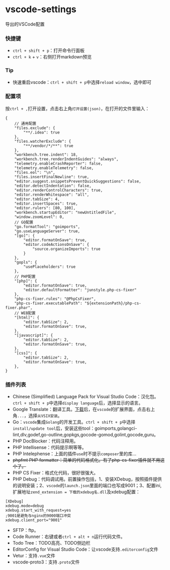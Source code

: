 # vscode-settings
导出的VSCode配置


### 快捷键
- `ctrl + shift + p`：打开命令行面板
- `ctrl + k` + `v`：右侧打开markdown预览


### Tip
- 快速重启vscode：`ctrl + shift + p`中选择`reload window`，选中即可


### 配置项
按`ctrl + ,`打开设置，点击右上角`打开设置(json)`，在打开的文件里输入：

```
{
    // 通用配置
    "files.exclude": {
        "**/.idea": true
    },
    "files.watcherExclude": {
        "**/vendor/*/**": true
    },
    "workbench.tree.indent": 18,
    "workbench.tree.renderIndentGuides": "always",
    "telemetry.enableCrashReporter": false,
    "telemetry.enableTelemetry": false,
    "files.eol": "\n",
    "files.insertFinalNewline": true,
    "editor.suggest.snippetsPreventQuickSuggestions": false,
    "editor.detectIndentation": false,
    "editor.renderControlCharacters": true,
    "editor.renderWhitespace": "all",
    "editor.tabSize": 4,
    "editor.insertSpaces": true,
    "editor.rulers": [80, 100],
    "workbench.startupEditor": "newUntitledFile",
    "window.zoomLevel": 0,
    // GO配置
    "go.formatTool": "goimports",
    "go.useLanguageServer": true,
    "[go]": {
        "editor.formatOnSave": true,
        "editor.codeActionsOnSave": {
            "source.organizeImports": true
        }
    },
    "gopls": {
        "usePlaceholders": true
    },
    // PHP配置
    "[php]": {
        "editor.formatOnSave": true,
        "editor.defaultFormatter": "junstyle.php-cs-fixer"
    },
    "php-cs-fixer.rules": "@PhpCsFixer",
    "php-cs-fixer.executablePath": "${extensionPath}/php-cs-fixer.phar",
    // WEB配置
    "[html]": {
        "editor.tabSize": 2,
        "editor.formatOnSave": true,
    },
    "[javascript]": {
        "editor.tabSize": 2,
        "editor.formatOnSave": true,
    },
    "[css]": {
        "editor.tabSize": 2,
        "editor.formatOnSave": true,
    },
}
```


### 插件列表
- Chinese (Simplified) Language Pack for Visual Studio Code：汉化包。`ctrl + shift + p`中选择`display language`后，选择显示的语言。
- Google Translate：翻译工具。[下载](https://github.com/marx88/vsc-google-translate/releases)后，在`vscode`的扩展界面，点击右上角`...`，选择`从VSIX安装`。
- Go：`vscode`集成`Golang`的开发工具。`ctrl + shift + p`中选择`install/update tool`后，安装这些tool：goimports,golangci-lint,dlv,godef,go-outline,gopkgs,gocode-gomod,golint,gocode,guru。
- PHP DocBlocker：代码注释用。
- PHP Intellisense：代码提示啊等等。
- PHP Intelephense：上面的插件`use`时不提示`composer`里的库...
- ~~phpfmt PHP formatter：简单的代码格式化。有了php-cs-fixer插件就不用这个了。~~
- PHP CS Fixer：格式化代码，很好很强大。
- PHP Debug：代码调试用。前置操作包括，1、安装XDebug，按照插件提供的说明安装；2、`vscode`的`launch.json`里面的端口也写成9001；3、配置ini,扩展地址`zend_extension = 下载的xdebug名.dll`及xdebug配置：
```
[XDebug]
xdebug.mode=debug
xdebug.start_with_request=yes
;9001是避免与nginx的9000端口冲突
xdebug.client_port="9001"
```
- SFTP：ftp。
- Code Runner：右键或者`ctrl + alt + n`运行代码文件。
- Todo Tree：TODO高亮、TODO侧边栏
- EditorConfig for Visual Studio Code：让vscode支持`.editorconfig`文件
- Vetur：支持`.vue`文件
- vscode-proto3：支持`.proto`文件
